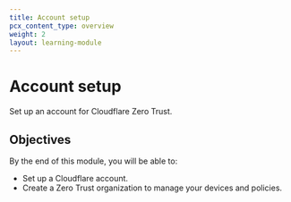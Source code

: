 ```yaml
---
title: Account setup
pcx_content_type: overview
weight: 2
layout: learning-module
---
```


# Account setup

Set up an account for Cloudflare Zero Trust.

## Objectives

By the end of this module, you will be able to:

- Set up a Cloudflare account.
- Create a Zero Trust organization to manage your devices and policies.
